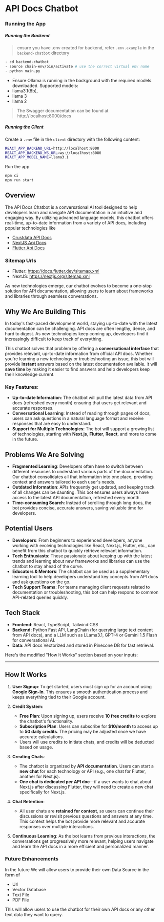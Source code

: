 # API Docs Chatbot

### Running the App

##### Running the Backend

> ensure you have .env created for backend, refer `.env.example` in the `backend-chatbot` directory

```bash
- cd backend-chatbot
- source chain-env/bin/activate # use the correct virtual env name
- python main.py
```



- Ensure Ollama is running in the background with the required models downloaded.
Supported models:
 - llama3.1(8b), 
 - llama 3 
 - llama 2

 > The Swagger documentation can be found at http://localhost:8000/docs

##### Running the Client

  Create a `.env` file in the `client` directory with the following content:

```bash
REACT_APP_BACKEND_URL=http://localhost:8000
REACT_APP_BACKEND_WS_URL=ws://localhost:8080
REACT_APP_MODEL_NAME=llama3.1
```

Run the app

```bash
npm ci
npm run start
```

## Overview

The API Docs Chatbot is a conversational AI tool designed to help developers learn and navigate API documentation in an intuitive and engaging way. By utilizing advanced language models, this chatbot offers real-time, up-to-date information from a variety of API docs, including popular technologies like

- [Crustdata API Docs](https://crustdata.notion.site/Crustdata-Discovery-And-Enrichment-API-c66d5236e8ea40df8af114f6d447ab48)
- [NextJS Api Docs](https://nextjs.org/docs)
- [Flutter Api Docs](https://docs.flutter.dev/)

### Sitemap Urls

- Flutter: https://docs.flutter.dev/sitemap.xml
- NextJS: https://nextjs.org/sitemap.xml

As new technologies emerge, our chatbot evolves to become a one-stop solution for API documentation, allowing users to learn about frameworks and libraries through seamless conversations.

## Why We Are Building This

In today's fast-paced development world, staying up-to-date with the latest documentation can be challenging. API docs are often lengthy, dense, and hard to digest. As new technologies keep coming up, developers find it increasingly difficult to keep track of everything.

This chatbot solves that problem by offering a **conversational interface** that provides relevant, up-to-date information from official API docs. Whether you're learning a new technology or troubleshooting an issue, this bot will provide **instant** answers based on the latest documentation available. It will **save time** by making it easier to find answers and help developers keep their knowledge current.

### Key Features:

- **Up-to-date Information**: The chatbot will pull the latest data from API docs (refreshed every month) ensuring that users get relevant and accurate responses.
- **Conversational Learning**: Instead of reading through pages of docs, users can ask questions in a natural language format and receive responses that are easy to understand.
- **Support for Multiple Technologies**: The bot will support a growing list of technologies, starting with **Next.js**, **Flutter**, **React**, and more to come in the future.

## Problems We Are Solving

- **Fragmented Learning**: Developers often have to switch between different resources to understand various parts of the documentation. Our chatbot consolidates all that information into one place, providing context and answers tailored to each user's needs.
- **Outdated Information**: APIs frequently get updated, and keeping track of all changes can be daunting. This bot ensures users always have access to the latest API documentation, refreshed every month.
- **Time-consuming Search**: Instead of scrolling through long docs, the bot provides concise, accurate answers, saving valuable time for developers.

## Potential Users

- **Developers**: From beginners to experienced developers, anyone working with evolving technologies like React, Next.js, Flutter, etc., can benefit from this chatbot to quickly retrieve relevant information.
- **Tech Enthusiasts**: Those passionate about keeping up with the latest trends and learning about new frameworks and libraries can use the chatbot to stay ahead of the curve.
- **Educators & Mentors**: The chatbot can be used as a supplementary learning tool to help developers understand key concepts from API docs and ask questions on the go.
- **Tech Support Teams**: For teams managing client requests related to documentation or troubleshooting, this bot can help respond to common API-related queries quickly.

## Tech Stack

- **Frontend**: React, TypeScript, Tailwind CSS
- **Backend**: Python Fast API, LangChain (for querying large text content from API docs), and a LLM such as LLama3.1, GPT-4 or Gemini 1.5 Flash for conversational AI.
- **Data**: API docs Vectorized and stored in Pinecone DB for fast retrieval.

Here's the modified "How It Works" section based on your inputs:

---

## How It Works

1. **User Signup**: To get started, users must sign up for an account using **Google Sign-In**. This ensures a smooth authentication process and keeps everything tied to their Google account.

2. **Credit System**:

   - **Free Plan**: Upon signing up, users receive **10 free credits** to explore the chatbot's functionality.
   - **Subscription Plan**: Users can subscribe for **$10/month** to access up to **50 daily credits**. The pricing may be adjusted once we have accurate calculations.
   - Users will use credits to initiate chats, and credits will be deducted based on usage.

3. **Creating Chats**:

   - The chatbot is organized by **API documentation**. Users can start a **new chat** for each technology or API (e.g., one chat for Flutter, another for Next.js).
   - **One chat is dedicated per API doc**—if a user wants to chat about Next.js after discussing Flutter, they will need to create a new chat specifically for Next.js.

4. **Chat Retention**:

   - All user chats are **retained for context**, so users can continue their discussions or revisit previous questions and answers at any time. This context helps the bot provide more relevant and accurate responses over multiple interactions.

5. **Continuous Learning**: As the bot learns from previous interactions, the conversations get progressively more relevant, helping users navigate and learn the API docs in a more efficient and personalized manner.

### Future Enhancements

In the future We will allow users to provide their own Data Source in the form of

- Url
- Vector Database
- Text File
- PDF File

This will allow users to use the chatbot for their own API docs or any other text data they want to query.
